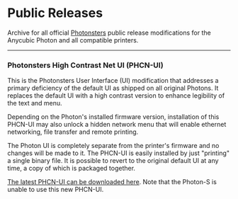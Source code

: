 # Public Releases
Archive for all official [Photonsters](https://www.facebook.com/Photonsters) public release modifications for the Anycubic Photon and all compatible printers. 

---

### Photonsters High Contrast Net UI (PHCN-UI) 
This is the Photonsters User Interface (UI) modification that addresses a primary deficiency of the default UI as shipped on all original Photons. It replaces the default UI with a high contrast version to enhance legibility of the text and menu. 

Depending on the Photon's installed firmware version, installation of this PHCN-UI may also unlock a hidden network menu that will enable ethernet networking, file transfer and remote printing. 

The Photon UI is completely separate from the printer's firmware and no changes will be made to it. The PHCN-UI is easily installed by just "printing" a single binary file. It is possible to revert to the original default UI at any time, a copy of which is packaged together. 

[The latest PHCN-UI can be downloaded here](https://github.com/Photonsters/photon-ui-mods/readme.md). Note that the Photon-S is unable to use this new PHCN-UI. 



